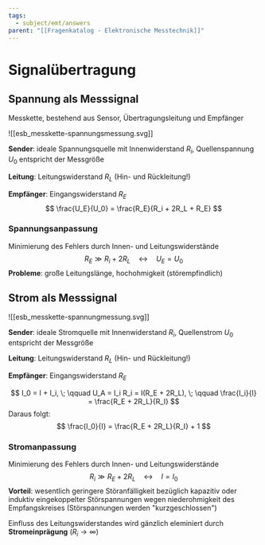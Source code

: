 ```yaml
---
tags:
  - subject/emt/answers
parent: "[[Fragenkatalog - Elektronische Messtechnik]]"
---
```

# Signalübertragung
## Spannung als Messsignal
Messkette, bestehend aus Sensor, Übertragungsleitung und Empfänger

![[esb_messkette-spannungsmessung.svg]]

**Sender**:
ideale Spannungsquelle mit Innenwiderstand $R_i$, Quellenspannung $U_0$ entspricht der Messgröße 

**Leitung**:
Leitungswiderstand $R_L$ (Hin- und Rückleitung!)

**Empfänger**:
Eingangswiderstand $R_E$
$$
	\frac{U_E}{U_0} = \frac{R_E}{R_i + 2R_L + R_E}
$$
### Spannungsanpassung
Minimierung des Fehlers durch Innen- und Leitungswiderstände
$$
	R_E \gg R_i + 2R_L \quad \leftrightarrow \quad U_E = U_0
$$
**Probleme**:
große Leitungslänge, hochohmigkeit (störempfindlich)
## Strom als Messsignal

![[esb_messkette-spannungmessung.svg]]

**Sender**:
ideale Stromquelle mit Innenwiderstand $R_i$, Quellenstrom $U_0$ entspricht der Messgröße 

**Leitung**:
Leitungswiderstand $R_L$ (Hin- und Rückleitung!)

**Empfänger**:
Eingangswiderstand $R_E$

$$
	I_0 = I + I_i, \;
	\qquad
	U_A = I_i R_i = I(R_E + 2R_L), \;
	\qquad
	\frac{I_i}{I} = \frac{R_E + 2R_L}{R_I}
$$
Daraus folgt:
$$
	\frac{I_0}{I} = \frac{R_E + 2R_L}{R_I} + 1
$$
### Stromanpassung
Minimierung des Fehlers durch Innen- und Leitungswiderstände
$$
	R_i \gg R_E + 2R_L \quad \leftrightarrow \quad I = I_0
$$
**Vorteil**:
wesentlich geringere Störanfälligkeit bezüglich kapazitiv oder induktiv eingekoppelter Störspannungen wegen niederohmigkeit des Empfangskreises (Störspannungen werden "kurzgeschlossen")

 Einfluss des Leitungswiderstandes wird gänzlich eleminiert durch **Stromeinprägung** $(R_i \to \infty)$